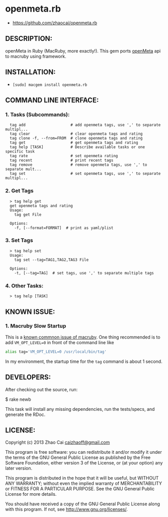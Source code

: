 # openmeta.rb

* https://github.com/zhaocai/openmeta.rb


## DESCRIPTION:

openMeta in Ruby (MacRuby, more exactly!). This gem ports [openMeta][openmeta] api to macruby using framework.


## INSTALLATION:

* `[sudo] macgem install openmeta.rb`



## COMMAND LINE INTERFACE:

### 1. Tasks (Subcommands):

      tag add                    # add openmeta tags, use ',' to separate multipl...
      tag clear                  # clear openmeta tags and rating
      tag clone -f, --from=FROM  # clone openmeta tags and rating
      tag get                    # get openmeta tags and rating
      tag help [TASK]            # Describe available tasks or one specific task
      tag rate                   # set openmeta rating
      tag recent                 # print recent tags
      tag remove                 # remove openmeta tags, use ',' to separate mult...
      tag set                    # set openmeta tags, use ',' to separate multipl...

### 2. Get Tags

      > tag help get
      get openmeta tags and rating
      Usage:
        tag get File

      Options:
        -f, [--format=FORMAT]  # print as yaml/plist

### 3. Set Tags

      > tag help set
      Usage:
        tag set --tag=TAG1,TAG2,TAG3 File

      Options:
        -t, [--tag=TAG]  # set tags, use ',' to separate multiple tags

### 4. Other Tasks:

      > tag help [TASK]

## KNOWN ISSUE:

### 1. Macruby Slow Startup

This is a [known commnon issue of macruby]( https://github.com/MacRuby/MacRuby/wiki/Common-Issues ). 
One thing recommended is to add `VM_OPT_LEVEL=0` in front of the command line like 

```bash
alias tag='VM_OPT_LEVEL=0 /usr/local/bin/tag'
```

In my environment, the startup time for the `tag` command is about 1 second.

## DEVELOPERS:

After checking out the source, run:

  $ rake newb

This task will install any missing dependencies, run the tests/specs,
and generate the RDoc.

## LICENSE:

Copyright (c) 2013 Zhao Cai <caizhaoff@gmail.com>

This program is free software: you can redistribute it and/or modify it under
the terms of the GNU General Public License as published by the Free Software
Foundation, either version 3 of the License, or (at your option)
any later version.

This program is distributed in the hope that it will be useful, but WITHOUT
ANY WARRANTY; without even the implied warranty of MERCHANTABILITY or FITNESS
FOR A PARTICULAR PURPOSE. See the GNU General Public License for more details.

You should have received a copy of the GNU General Public License along with
this program. If not, see <http://www.gnu.org/licenses/>.


[openmeta]: http://code.google.com/p/openmeta/

